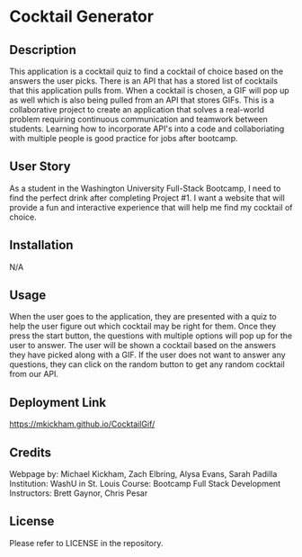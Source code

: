 # Cocktail Generator

## Description

This application is a cocktail quiz to find a cocktail of choice based on the answers the user picks. There is an API that has a stored list of cocktails that this application pulls from. When a cocktail is chosen, a GIF will pop up as well which is also being pulled from an API that stores GIFs. This is a collaborative project to create an application that solves a real-world problem requiring continuous communication and teamwork between students. Learning how to incorporate API's into a code and collaboriating with multiple people is good practice for jobs after bootcamp.

## User Story

As a student in the Washington University Full-Stack Bootcamp, I need to find the perfect drink after completing Project #1. I want a website that will provide a fun and interactive experience that will help me find my cocktail of choice.

## Installation

N/A

## Usage

When the user goes to the application, they are presented with a quiz to help the user figure out which cocktail may be right for them. Once they press the start button, the questions with multiple options will pop up for the user to answer. The user will be shown a cocktail based on the answers they have picked along with a GIF. If the user does not want to answer any questions, they can click on the random button to get any random cocktail from our API. 

## Deployment Link

https://mkickham.github.io/CocktailGif/ 

## Credits

Webpage by: Michael Kickham, Zach Elbring, Alysa Evans, Sarah Padilla
Institution: WashU in St. Louis
Course: Bootcamp Full Stack Development
Instructors: Brett Gaynor, Chris Pesar

## License

Please refer to LICENSE in the repository.